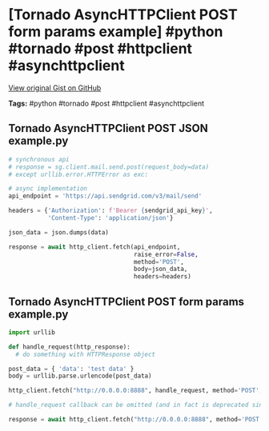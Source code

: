 # [Tornado AsyncHTTPClient POST form params example] #python #tornado #post #httpclient #asynchttpclient

[View original Gist on GitHub](https://gist.github.com/Integralist/7c4cbd811acb2d9719b5288198a1882b)

**Tags:** #python #tornado #post #httpclient #asynchttpclient

## Tornado AsyncHTTPClient POST JSON example.py

```python
# synchronous api
# response = sg.client.mail.send.post(request_body=data)
# except urllib.error.HTTPError as exc:

# async implementation
api_endpoint = 'https://api.sendgrid.com/v3/mail/send'

headers = {'Authorization': f'Bearer {sendgrid_api_key}',
           'Content-Type': 'application/json'}

json_data = json.dumps(data)

response = await http_client.fetch(api_endpoint,
                                   raise_error=False,
                                   method='POST',
                                   body=json_data,
                                   headers=headers)
```

## Tornado AsyncHTTPClient POST form params example.py

```python
import urllib

def handle_request(http_response):
  # do something with HTTPResponse object

post_data = { 'data': 'test data' }
body = urllib.parse.urlencode(post_data)

http_client.fetch("http://0.0.0.0:8888", handle_request, method='POST', headers=None, body=body)

# handle_request callback can be omitted (and in fact is deprecated since Tornado version 5.1)

response = await http_client.fetch("http://0.0.0.0:8888", method='POST', headers=None, body=body)
```

